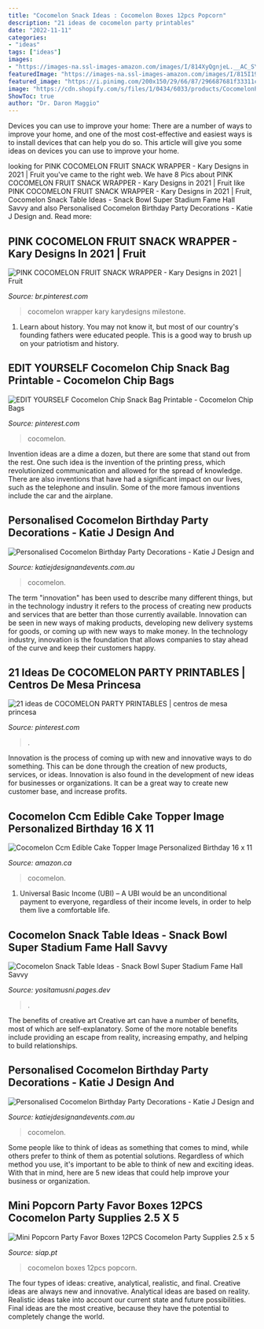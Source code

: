 ```yaml
---
title: "Cocomelon Snack Ideas : Cocomelon Boxes 12pcs Popcorn"
description: "21 ideas de cocomelon party printables"
date: "2022-11-11"
categories:
- "ideas"
tags: ["ideas"]
images:
- "https://images-na.ssl-images-amazon.com/images/I/814XyQgnjeL.__AC_SY300_QL70_ML2_.jpg"
featuredImage: "https://images-na.ssl-images-amazon.com/images/I/815I19nm2xL._AC_SL1200_.jpg"
featured_image: "https://i.pinimg.com/200x150/29/66/87/296687681f33311c9ead3f1824ea0484.jpg"
image: "https://cdn.shopify.com/s/files/1/0434/6033/products/CocomelonPlaceCards_1200x.png?v=1598422067"
ShowToc: true
author: "Dr. Daron Maggio"
---
```



Devices you can use to improve your home:
There are a number of ways to improve your home, and one of the most cost-effective and easiest ways is to install devices that can help you do so. This article will give you some ideas on devices you can use to improve your home.

	

		
looking for PINK COCOMELON FRUIT SNACK WRAPPER - Kary Designs in 2021 | Fruit you've came to the right web. We have 8 Pics about PINK COCOMELON FRUIT SNACK WRAPPER - Kary Designs in 2021 | Fruit like PINK COCOMELON FRUIT SNACK WRAPPER - Kary Designs in 2021 | Fruit, Cocomelon Snack Table Ideas - Snack Bowl Super Stadium Fame Hall Savvy and also Personalised Cocomelon Birthday Party Decorations - Katie J Design and. Read more:
		
    
## PINK COCOMELON FRUIT SNACK WRAPPER - Kary Designs In 2021 | Fruit

<img loading=lazy src="https://i.pinimg.com/736x/a1/3f/52/a13f5249339fe6d7417c8ef48ac26a36.jpg" onerror="this.onerror=null;this.src='https://tse4.mm.bing.net/th?id=OIP.c8yxVNlNXrmn8xZnJijztQHaHa&amp;pid=15.1';" alt="PINK COCOMELON FRUIT SNACK WRAPPER - Kary Designs in 2021 | Fruit">

_Source: br.pinterest.com_

>cocomelon wrapper kary karydesigns milestone. 

	

1) Learn about history. You may not know it, but most of our country's founding fathers were educated people. This is a good way to brush up on your patriotism and history. 

    
## EDIT YOURSELF Cocomelon Chip Snack Bag Printable - Cocomelon Chip Bags

<img loading=lazy src="https://i.pinimg.com/736x/0c/64/54/0c64544429c4acf9d0d30eccecb19b58.jpg" onerror="this.onerror=null;this.src='https://tse3.mm.bing.net/th?id=OIP._SizhuJAt2jlFt3G-ZGjEAHaF7&amp;pid=15.1';" alt="EDIT YOURSELF Cocomelon Chip Snack Bag Printable - Cocomelon Chip Bags">

_Source: pinterest.com_

>cocomelon. 

	

Invention ideas are a dime a dozen, but there are some that stand out from the rest. One such idea is the invention of the printing press, which revolutionized communication and allowed for the spread of knowledge. There are also inventions that have had a significant impact on our lives, such as the telephone and insulin. Some of the more famous inventions include the car and the airplane.

    
## Personalised Cocomelon Birthday Party Decorations - Katie J Design And

<img loading=lazy src="https://cdn.shopify.com/s/files/1/0434/6033/products/CocomelonPlaceCards_1200x.png?v=1598422067" onerror="this.onerror=null;this.src='https://tse1.mm.bing.net/th?id=OIP.4p-4LyzMLYzKbvwiGWDNYAHaF2&amp;pid=15.1';" alt="Personalised Cocomelon Birthday Party Decorations - Katie J Design and">

_Source: katiejdesignandevents.com.au_

>cocomelon. 

	

The term "innovation" has been used to describe many different things, but in the technology industry it refers to the process of creating new products and services that are better than those currently available. Innovation can be seen in new ways of making products, developing new delivery systems for goods, or coming up with new ways to make money. In the technology industry, innovation is the foundation that allows companies to stay ahead of the curve and keep their customers happy.

    
## 21 Ideas De COCOMELON PARTY PRINTABLES | Centros De Mesa Princesa

<img loading=lazy src="https://i.pinimg.com/200x150/29/66/87/296687681f33311c9ead3f1824ea0484.jpg" onerror="this.onerror=null;this.src='https://tse3.mm.bing.net/th?id=OIP.rBua0dATQMbVtiOyJ50O1QAAAA&amp;pid=15.1';" alt="21 ideas de COCOMELON PARTY PRINTABLES | centros de mesa princesa">

_Source: pinterest.com_

>. 

	

Innovation is the process of coming up with new and innovative ways to do something. This can be done through the creation of new products, services, or ideas. Innovation is also found in the development of new ideas for businesses or organizations. It can be a great way to create new customer base, and increase profits.

    
## Cocomelon Ccm Edible Cake Topper Image Personalized Birthday 16 X 11

<img loading=lazy src="https://images-na.ssl-images-amazon.com/images/I/814XyQgnjeL.__AC_SY300_QL70_ML2_.jpg" onerror="this.onerror=null;this.src='https://tse2.mm.bing.net/th?id=OIP.PcCn-MoE73CHvMvo_qG0BAAAAA&amp;pid=15.1';" alt="Cocomelon Ccm Edible Cake Topper Image Personalized Birthday 16 x 11">

_Source: amazon.ca_

>cocomelon. 

	

1. Universal Basic Income (UBI) – A UBI would be an unconditional payment to everyone, regardless of their income levels, in order to help them live a comfortable life.

    
## Cocomelon Snack Table Ideas - Snack Bowl Super Stadium Fame Hall Savvy

<img loading=lazy src="https://i.shelterness.com/2016/12/09-hang-green-and-red-ornaments-over-the-table.jpg" onerror="this.onerror=null;this.src='https://tse2.mm.bing.net/th?id=OIP.hogpJN-oRAazUBWnHNmhsQHaLI&amp;pid=15.1';" alt="Cocomelon Snack Table Ideas - Snack Bowl Super Stadium Fame Hall Savvy">

_Source: yositamusni.pages.dev_

>. 

	

The benefits of creative art
Creative art can have a number of benefits, most of which are self-explanatory. Some of the more notable benefits include providing an escape from reality, increasing empathy, and helping to build relationships.

    
## Personalised Cocomelon Birthday Party Decorations - Katie J Design And

<img loading=lazy src="https://cdn.shopify.com/s/files/1/0434/6033/products/CocomelonInvites_2048x.png?v=1598421885" onerror="this.onerror=null;this.src='https://tse3.mm.bing.net/th?id=OIP.m4tUxJOU0iGqoF6zZbt4nQHaF1&amp;pid=15.1';" alt="Personalised Cocomelon Birthday Party Decorations - Katie J Design and">

_Source: katiejdesignandevents.com.au_

>cocomelon. 

	

Some people like to think of ideas as something that comes to mind, while others prefer to think of them as potential solutions. Regardless of which method you use, it's important to be able to think of new and exciting ideas. With that in mind, here are 5 new ideas that could help improve your business or organization.

    
## Mini Popcorn Party Favor Boxes 12PCS Cocomelon Party Supplies 2.5 X 5

<img loading=lazy src="https://images-na.ssl-images-amazon.com/images/I/815I19nm2xL._AC_SL1200_.jpg" onerror="this.onerror=null;this.src='https://tse3.mm.bing.net/th?id=OIP.PQb5B1GlfqIO1OFvBRhYZAHaHa&amp;pid=15.1';" alt="Mini Popcorn Party Favor Boxes 12PCS Cocomelon Party Supplies 2.5 x 5">

_Source: siap.pt_

>cocomelon boxes 12pcs popcorn. 

	

The four types of ideas: creative, analytical, realistic, and final.
Creative ideas are always new and innovative. Analytical ideas are based on reality. Realistic ideas take into account our current state and future possibilities. Final ideas are the most creative, because they have the potential to completely change the world.


